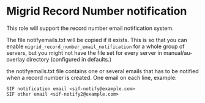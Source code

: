 # Migrid Record Number notification

This role will support the record number email notification system.

The file notifyemails.txt will be copied if it exists. This is so that you can enable ```migrid_record_number_email_notification``` for a whole group of servers, but you might not have the file set for every server in manual/au-overlay directory (configured in defaults.)

the notifyemails.txt file contains one or several emails that has to be notified when a record number is created. One email on each line, example:

```
SIF notification email <sif-notify@example.com>
SIF other email <sif-notify2@example.com>
```

